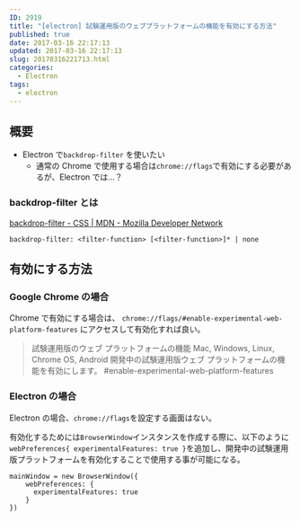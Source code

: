 ```yaml
---
ID: 2919
title: "[electron] 試験運用版のウェブプラットフォームの機能を有効にする方法"
published: true
date: 2017-03-16 22:17:13
updated: 2017-03-16 22:17:13
slug: 20170316221713.html
categories:
  - Electron
tags:
  - electron
---
```


## 概要

- Electron で`backdrop-filter` を使いたい
  - 通常の Chrome で使用する場合は`chrome://flags`で有効にする必要があるが、Electron では…？

### backdrop-filter とは

[backdrop-filter - CSS | MDN - Mozilla Developer Network](https://developer.mozilla.org/ja/docs/Web/CSS/backdrop-filter)

```language-css
backdrop-filter: <filter-function> [<filter-function>]* | none
```

## 有効にする方法

### Google Chrome の場合

Chrome で有効にする場合は、 `chrome://flags/#enable-experimental-web-platform-features` にアクセスして有効化すれば良い。

> 試験運用版のウェブ プラットフォームの機能 Mac, Windows, Linux, Chrome OS, Android
> 開発中の試験運用版ウェブ プラットフォームの機能を有効にします。 #enable-experimental-web-platform-features

### Electron の場合

Electron の場合、`chrome://flags`を設定する画面はない。

有効化するためには`BrowserWindow`インスタンスを作成する際に、以下のように`webPreferences{ experimentalFeatures: true }`を追加し、開発中の試験運用版プラットフォームを有効化することで使用する事が可能になる。

```language-javascript
mainWindow = new BrowserWindow({
    webPreferences: {
      experimentalFeatures: true
    }
})
```
